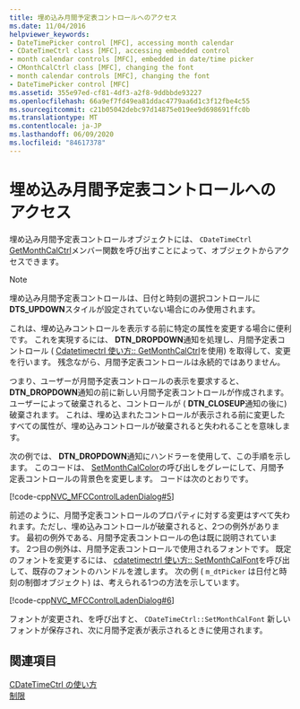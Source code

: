 ```yaml
---
title: 埋め込み月間予定表コントロールへのアクセス
ms.date: 11/04/2016
helpviewer_keywords:
- DateTimePicker control [MFC], accessing month calendar
- CDateTimeCtrl class [MFC], accessing embedded control
- month calendar controls [MFC], embedded in date/time picker
- CMonthCalCtrl class [MFC], changing the font
- month calendar controls [MFC], changing the font
- DateTimePicker control [MFC]
ms.assetid: 355e97ed-cf81-4df3-a2f8-9ddbbde93227
ms.openlocfilehash: 66a9ef7fd49ea81ddac4779aa6d1c3f12fbe4c55
ms.sourcegitcommit: c21b05042debc97d14875e019ee9d698691ffc0b
ms.translationtype: MT
ms.contentlocale: ja-JP
ms.lasthandoff: 06/09/2020
ms.locfileid: "84617378"
---
```

# <a name="accessing-the-embedded-month-calendar-control"></a>埋め込み月間予定表コントロールへのアクセス

埋め込み月間予定表コントロールオブジェクトには、 `CDateTimeCtrl` [GetMonthCalCtrl](reference/cdatetimectrl-class.md#getmonthcalctrl)メンバー関数を呼び出すことによって、オブジェクトからアクセスできます。

> [!NOTE]
> 埋め込み月間予定表コントロールは、日付と時刻の選択コントロールに**DTS_UPDOWN**スタイルが設定されていない場合にのみ使用されます。

これは、埋め込みコントロールを表示する前に特定の属性を変更する場合に便利です。 これを実現するには、 **DTN_DROPDOWN**通知を処理し、月間予定表コントロール ( [Cdatetimectrl 使い方:: GetMonthCalCtrl](reference/cdatetimectrl-class.md#getmonthcalctrl)を使用) を取得して、変更を行います。 残念ながら、月間予定表コントロールは永続的ではありません。

つまり、ユーザーが月間予定表コントロールの表示を要求すると、 **DTN_DROPDOWN**通知の前に新しい月間予定表コントロールが作成されます。 ユーザーによって破棄されると、コントロールが ( **DTN_CLOSEUP**通知の後に) 破棄されます。 これは、埋め込まれたコントロールが表示される前に変更したすべての属性が、埋め込みコントロールが破棄されると失われることを意味します。

次の例では、 **DTN_DROPDOWN**通知にハンドラーを使用して、この手順を示します。 このコードは、 [SetMonthCalColor](reference/cdatetimectrl-class.md#setmonthcalcolor)の呼び出しをグレーにして、月間予定表コントロールの背景色を変更します。 コードは次のとおりです。

[!code-cpp[NVC_MFCControlLadenDialog#5](codesnippet/cpp/accessing-the-embedded-month-calendar-control_1.cpp)]

前述のように、月間予定表コントロールのプロパティに対する変更はすべて失われます。ただし、埋め込みコントロールが破棄されると、2つの例外があります。 最初の例外である、月間予定表コントロールの色は既に説明されています。 2つ目の例外は、月間予定表コントロールで使用されるフォントです。 既定のフォントを変更するには、 [cdatetimectrl 使い方:: SetMonthCalFont](reference/cdatetimectrl-class.md#setmonthcalfont)を呼び出して、既存のフォントのハンドルを渡します。 次の例 ( `m_dtPicker` は日付と時刻の制御オブジェクト) は、考えられる1つの方法を示しています。

[!code-cpp[NVC_MFCControlLadenDialog#6](codesnippet/cpp/accessing-the-embedded-month-calendar-control_2.cpp)]

フォントが変更され、を呼び出すと、 `CDateTimeCtrl::SetMonthCalFont` 新しいフォントが保存され、次に月間予定表が表示されるときに使用されます。

## <a name="see-also"></a>関連項目

[CDateTimeCtrl の使い方](using-cdatetimectrl.md)<br/>
[制限](controls-mfc.md)
